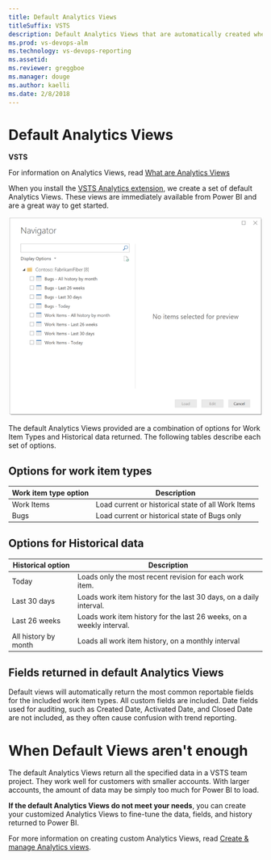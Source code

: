 ```yaml
---
title: Default Analytics Views
titleSuffix: VSTS
description: Default Analytics Views that are automatically created when installing the VSTS Analytics extension 
ms.prod: vs-devops-alm
ms.technology: vs-devops-reporting
ms.assetid: 
ms.reviewer: greggboe
ms.manager: douge
ms.author: kaelli
ms.date: 2/8/2018
---
```


# Default Analytics Views

**VSTS**  

For information on Analytics Views, read [What are Analytics Views](./what-are-analytics-views.md)

When you install the [VSTS Analytics extension](https://marketplace.visualstudio.com/items?itemName=ms.vss-analytics), we create a set of default Analytics Views. These views are immediately available from Power BI and are a great way to get started.

![VSTS Power BI Integration - Data Connector - Default Analytics Views](./_img/data-connector-views-default.png)

The default Analytics Views provided are a combination of options for Work Item Types and Historical data returned. The following tables describe each set of options.

## Options for work item types

| Work item type option | Description |
|-|-|
| Work Items | Load current or historical state of all Work Items  |
| Bugs | Load current or historical state of Bugs only |

## Options for Historical data

| Historical option | Description |
|-|-|
| Today | Loads only the most recent revision for each work item. |
| Last 30 days | Loads work item history for the last 30 days, on a daily interval.
| Last 26 weeks | Loads work item history for the last 26 weeks, on a weekly interval.
| All history by month | Loads all work item history, on a monthly interval

## Fields returned in default Analytics Views
Default views will automatically return the most common reportable fields for the included work item types. All custom fields are included. Date fields used for auditing, such as Created Date, Activated Date, and Closed Date are not included, as they often cause confusion with trend reporting.

# When Default Views aren't enough
The default Analytics Views return all the specified data in a VSTS team project. They work well for customers with smaller accounts. With larger accounts, the amount of data may be simply too much for Power BI to load.

**If the default Analytics Views do not meet your needs**, you can create your customized Analytics Views to fine-tune the data, fields, and history returned to Power BI.

For more information on creating custom Analytics Views, read [Create & manage Analytics views](analytics-views-create.md).